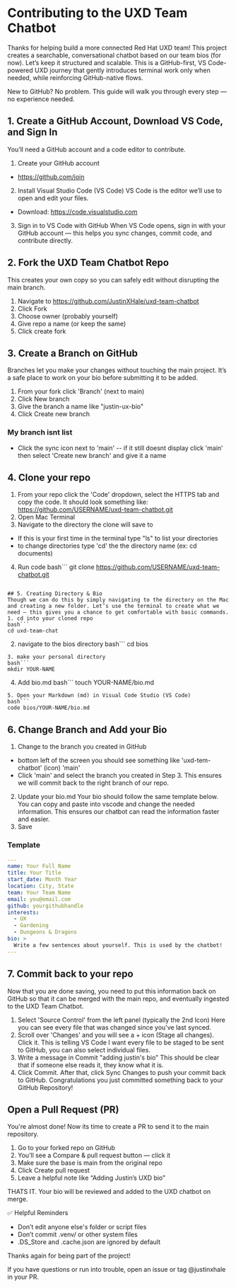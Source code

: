 # Contributing to the UXD Team Chatbot

Thanks for helping build a more connected Red Hat UXD team! This project creates a searchable, conversational chatbot based on our team bios (for now). Let’s keep it structured and scalable.
This is a GitHub-first, VS Code-powered UXD journey that gently introduces terminal work only when needed, while reinforcing GitHub-native flows.

New to GitHub? No problem. This guide will walk you through every step — no experience needed.

## 1. Create a GitHub Account, Download VS Code, and Sign In
You’ll need a GitHub account and a code editor to contribute.
1. Create your GitHub account
- https://github.com/join
2. Install Visual Studio Code (VS Code)
VS Code is the editor we’ll use to open and edit your files.
- Download: https://code.visualstudio.com
3. Sign in to VS Code with GitHub
When VS Code opens, sign in with your GitHub account — this helps you sync changes, commit code, and contribute directly.

## 2. Fork the UXD Team Chatbot Repo
This creates your own copy so you can safely edit without disrupting the main branch.
1. Navigate to https://github.com/JustinXHale/uxd-team-chatbot
2. Click Fork
3. Choose owner (probably yourself)
4. Give repo a name (or keep the same)
5. Click create fork

## 3. Create a Branch on GitHub
Branches let you make your changes without touching the main project. It’s a safe place to work on your bio before submitting it to be added.
1. From your fork click 'Branch' (next to main)
2. Click New branch
3. Give the branch a name like "justin-ux-bio"
4. Click Create new branch
### My branch isnt list
- Click the sync icon next to 'main'
-- if it still doesnt display click 'main' then select 'Create new branch' and give it a name

## 4. Clone your repo
1. From your repo click the 'Code' dropdown, select the HTTPS tab and copy the code. It should look something like: https://github.com/USERNAME/uxd-team-chatbot.git
2. Open Mac Terminal 
3. Navigate to the directory the clone will save to
- If this is your first time in the terminal type "ls" to list your directories
- to change directories type 'cd' the the directory name (ex: cd documents)
4. Run code
bash```
git clone https://github.com/USERNAME/uxd-team-chatbot.git
```

## 5. Creating Directory & Bio
Though we can do this by simply navigating to the directory on the Mac and creating a new folder. Let’s use the terminal to create what we need — this gives you a chance to get comfortable with basic commands.
1. cd into your cloned repo 
bash```
cd uxd-team-chat
```
2. navigate to the bios directory 
bash```
cd bios
```
3. make your personal directory
bash```
mkdir YOUR-NAME
```
4. Add bio.md
bash```
touch YOUR-NAME/bio.md
```
5. Open your Markdown (md) in Visual Code Studio (VS Code)
bash```
code bios/YOUR-NAME/bio.md
```

## 6. Change Branch and Add your Bio
1. Change to the branch you created in GitHub
- bottom left of the screen you should see something like 'uxd-tem-chatbot' (icon) 'main'
- Click 'main' and select the branch you created in Step 3. This ensures we will commit back to the right branch of our repo.
2. Update your bio.md
Your bio should follow the same template below. You can copy and paste into vscode and change the needed information. This ensures our chatbot can read the information faster and easier.
3. Save

### Template
```yaml
---
name: Your Full Name
title: Your Title
start_date: Month Year
location: City, State
team: Your Team Name
email: you@email.com
github: yourgithubhandle
interests:
  - UX
  - Gardening
  - Dungeons & Dragons
bio: >
  Write a few sentences about yourself. This is used by the chatbot!
---
```

## 7. Commit back to your repo
Now that you are done saving, you need to put this information back on GitHub so that it can be merged with the main repo, and eventually ingested to the UXD Team Chatbot.
1. Select 'Source Control' from the left panel (typically the 2nd Icon)
Here you can see every file that was changed since you've last synced.
2. Scroll over 'Changes' and you will see a + icon (Stage all changes). Click it.
This is telling VS Code I want every file to be staged to be sent to GitHub, you can also select individual files.
3. Write a message in Commit "adding justin's bio"
This should be clear that if someone else reads it, they know what it is.
4. Click Commit. After that, click Sync Changes to push your commit back to GitHub.
Congratulations you just committed something back to your GitHub Repository!

## Open a Pull Request (PR)
You're almost done! Now its time to create a PR to send it to the main repository.
1. Go to your forked repo on GitHub
2. You’ll see a Compare & pull request button — click it
3. Make sure the base is main from the original repo
4. Click Create pull request
5. Leave a helpful note like “Adding Justin’s UXD bio”

THATS IT. Your bio will be reviewed and added to the UXD chatbot on merge.

✅ Helpful Reminders
- Don’t edit anyone else's folder or script files
- Don’t commit .venv/ or other system files
- .DS_Store and .cache.json are ignored by default

Thanks again for being part of the project!

If you have questions or run into trouble, open an issue or tag @justinxhale in your PR.
